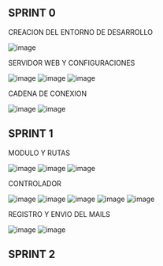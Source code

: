## SPRINT 0

CREACION DEL ENTORNO DE DESARROLLO

![image](https://github.com/Cristiann-Paredes/Veterinari/assets/117744113/1e72938f-57ea-47e6-83f7-36699b5487fe)

SERVIDOR WEB Y CONFIGURACIONES 

![image](https://github.com/Cristiann-Paredes/Veterinari/assets/117744113/5a23c429-b133-4725-b773-03995e8a3e47)
![image](https://github.com/Cristiann-Paredes/Veterinari/assets/117744113/b56772f4-6f02-4a50-b1b5-2b615d85f9a8)
![image](https://github.com/Cristiann-Paredes/Veterinari/assets/117744113/558b11bd-86db-48c2-81c9-2dc43587a6ee)

CADENA DE CONEXION 

![image](https://github.com/Cristiann-Paredes/Veterinari/assets/117744113/e151dc42-f63a-4827-b220-2b95a1090ef4)
![image](https://github.com/Cristiann-Paredes/Veterinari/assets/117744113/20485b99-a1d9-4010-a0e5-37251bc887fa)

## SPRINT 1

MODULO Y RUTAS

![image](https://github.com/Cristiann-Paredes/Veterinari/assets/117744113/dd656d0f-2d44-46ea-8793-13f3ee2e055d)
![image](https://github.com/Cristiann-Paredes/Veterinari/assets/117744113/0c29a0a5-304c-4607-877f-4f88db8a256c)
![image](https://github.com/Cristiann-Paredes/Veterinari/assets/117744113/44f2f8b9-4986-446f-a3d3-aca9037a7b6c)

CONTROLADOR

![image](https://github.com/Cristiann-Paredes/Veterinari/assets/117744113/6f53845c-ec01-4df6-a759-92d9c1635285)
![image](https://github.com/Cristiann-Paredes/Veterinari/assets/117744113/94fa12e3-7343-4f6f-a9a4-4e1f796c179d)
![image](https://github.com/Cristiann-Paredes/Veterinari/assets/117744113/00795ffc-b3b5-496a-9b7b-c1481173518e)
![image](https://github.com/Cristiann-Paredes/Veterinari/assets/117744113/6d9dee75-4d3b-4f47-8ae6-c69e9a25f805)
![image](https://github.com/Cristiann-Paredes/Veterinari/assets/117744113/f3900879-299b-4b3d-816c-b714958fd4ad)

REGISTRO Y ENVIO DEL MAILS

![image](https://github.com/Cristiann-Paredes/Veterinari/assets/117744113/0dd0a4d1-6f5a-4dff-8c3d-e2f7fc2a4be6)
![image](https://github.com/Cristiann-Paredes/Veterinari/assets/117744113/0f9084ae-2f37-4315-b39f-a24c8c9f989b)


## SPRINT 2
